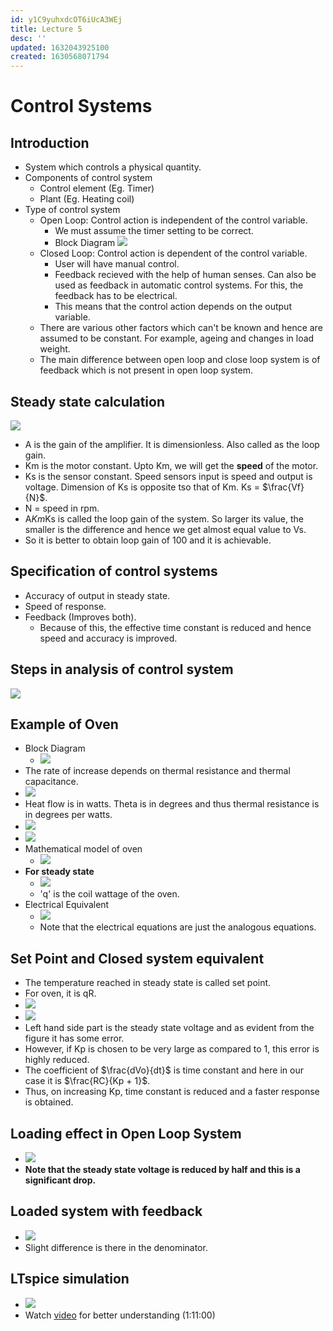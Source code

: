 ```yaml
---
id: y1C9yuhxdcOT6iUcA3WEj
title: Lecture 5
desc: ''
updated: 1632043925100
created: 1630568071794
---
```



# Control Systems

## Introduction
* System which controls a physical quantity.
* Components of control system
    * Control element (Eg. Timer)
    * Plant (Eg. Heating coil)
* Type of control system
    * Open Loop: Control action is independent of the control variable.
        * We must assume the timer setting to be correct.
        * Block Diagram
        ![](/assets/images/2021-09-02-13-09-13.png)
    * Closed Loop: Control action is dependent of the control variable.
        * User will have manual control.
        * Feedback recieved with the help of human senses. Can also be used as feedback in automatic control systems. For this, the feedback has to be electrical.
        * This means that the control action depends on the output variable.
    * There are various other factors which can't be known and hence are assumed to be constant. For example, ageing and changes in load weight. 
    * The main difference between open loop and close loop system is of feedback which is not present in open loop system.

## Steady state calculation
![](/assets/images/2021-09-02-13-20-17.png)
* A is the gain of the amplifier. It is dimensionless. Also called as the loop gain.
* Km is the motor constant. Upto Km, we will get the **speed** of the motor.
* Ks is the sensor constant. Speed sensors input is speed and output is voltage. Dimension of Ks is opposite tso that of Km. Ks = $\frac{Vf}{N}$.
* N = speed in rpm.
* A*Km*Ks is called the loop gain of the system. So larger its value, the smaller is the difference and hence we get almost equal value to Vs.
* So it is better to obtain loop gain of 100 and it is achievable.

## Specification of control systems
* Accuracy of output in steady state.
* Speed of response.
* Feedback (Improves both).
    * Because of this, the effective time constant is reduced and hence speed and accuracy is improved.

## Steps in analysis of control system
![](/assets/images/2021-09-02-13-49-06.png)

## Example of Oven
* Block Diagram
    * ![](/assets/images/2021-09-19-14-39-38.png)
* The rate of increase depends on thermal resistance and thermal capacitance.
* ![](/assets/images/2021-09-19-14-42-28.png)
* Heat flow is in watts. Theta is in degrees and thus thermal resistance is in degrees per watts.
* ![](/assets/images/2021-09-19-14-45-07.png)
* ![](/assets/images/2021-09-19-14-45-30.png)
* Mathematical model of oven
    * ![](/assets/images/2021-09-19-14-46-21.png)
* **For steady state**
    * ![](/assets/images/2021-09-19-14-47-40.png)
    * 'q' is the coil wattage of the oven.
* Electrical Equivalent
    * ![](/assets/images/2021-09-19-14-50-15.png)
    * Note that the electrical equations are just the analogous equations.

## Set Point and Closed system equivalent
* The temperature reached in steady state is called set point.
* For oven, it is qR.
* ![](/assets/images/2021-09-19-14-53-10.png)
* ![](/assets/images/2021-09-19-14-53-30.png)
* Left hand side part is the steady state voltage and as evident from the figure it has some error.
* However, if Kp is chosen to be very large as compared to 1, this error is highly reduced.
* The coefficient of $\frac{dVo}{dt}$ is time constant and here in our case it is $\frac{RC}{Kp + 1}$.
* Thus, on increasing Kp, time constant is reduced and a faster response is obtained.

## Loading effect in Open Loop System
* ![](/assets/images/2021-09-19-14-57-54.png)
* **Note that the steady state voltage is reduced by half and this is a significant drop.**

## Loaded system with feedback
* ![](/assets/images/2021-09-19-14-58-56.png)
* Slight difference is there in the denominator.

## LTspice simulation
* ![](/assets/images/2021-09-19-15-01-58.png)
* Watch [video](https://drive.google.com/file/d/1-aeTFcX9shA_R6Owlvv1iaxCVnFcwAAQ/view) for better understanding (1:11:00)
